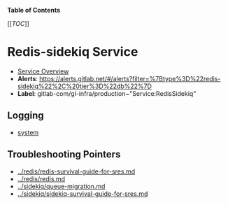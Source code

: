 <!-- MARKER: do not edit this section directly. Edit services/service-catalog.yml then run scripts/generate-docs -->

**Table of Contents**

[[_TOC_]]

#  Redis-sidekiq Service
* [Service Overview](https://dashboards.gitlab.net/d/redis-sidekiq-main/redis-sidekiq-overview)
* **Alerts**: https://alerts.gitlab.net/#/alerts?filter=%7Btype%3D%22redis-sidekiq%22%2C%20tier%3D%22db%22%7D
* **Label**: gitlab-com/gl-infra/production~"Service:RedisSidekiq"

## Logging

* [system](https://log.gprd.gitlab.net/goto/80a1ff609f91b0fb2b770a3a70784be0)

## Troubleshooting Pointers

* [../redis/redis-survival-guide-for-sres.md](../redis/redis-survival-guide-for-sres.md)
* [../redis/redis.md](../redis/redis.md)
* [../sidekiq/queue-migration.md](../sidekiq/queue-migration.md)
* [../sidekiq/sidekiq-survival-guide-for-sres.md](../sidekiq/sidekiq-survival-guide-for-sres.md)
<!-- END_MARKER -->


<!-- ## Summary -->

<!-- ## Architecture -->

<!-- ## Performance -->

<!-- ## Scalability -->

<!-- ## Availability -->

<!-- ## Durability -->

<!-- ## Security/Compliance -->

<!-- ## Monitoring/Alerting -->

<!-- ## Links to further Documentation -->
